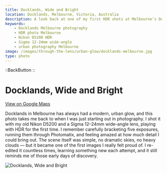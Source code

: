```yaml
---
title: Docklands, Wide and Bright
location: Docklands, Melbourne, Victoria, Australia
description: A look back at one of my first HDR shots at Melbourne’s Docklands, captured on a Nikon D5200 with a Sigma wide-angle lens.
keywords:
    - Docklands Melbourne photography
    - HDR photo Melbourne
    - Nikon D5200 HDR
    - Sigma 12-24mm wide-angle
    - urban photography Melbourne
image: /images/through-the-lens/urban-glow/docklands-melbourne.jpg
type: photo
---
```


::BackButton
::

# Docklands, Wide and Bright

<a href="https://maps.app.goo.gl/56DW6PcWiNp8xakN9" target="_blank" rel="noopener noreferrer">View on Google Maps</a>

Docklands in Melbourne has always had a modern, urban glow, and this photo takes me back to when I was just starting out in photography. I shot it with my old Nikon D5200 and a Sigma 12–24mm wide-angle lens, playing with HDR for the first time. I remember carefully bracketing five exposures, running them through Photomatix, and feeling amazed at how much detail I could bring out. The scene itself was simple, no dramatic skies, no heavy clouds — but it became one of the first images I really felt proud of. I re-edited it countless times, learning something new each attempt, and it still reminds me of those early days of discovery.

![Docklands, Wide and Bright](/images/through-the-lens/urban-glow/docklands-melbourne.jpg)

<div class="mb-8"></div>
